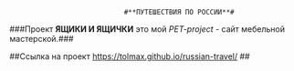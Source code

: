                                 #**ПУТЕШЕСТВИЯ ПО РОССИИ**#


###Проект **ЯЩИКИ И ЯЩИЧКИ** это мой *PET-project* - сайт мебельной мастерской.### 

##Ссылка на проект https://tolmax.github.io/russian-travel/ ##
